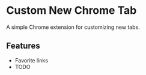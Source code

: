 # Custom New Chrome Tab

A simple Chrome extension for customizing new tabs.

## Features 
* Favorite links
* TODO 
